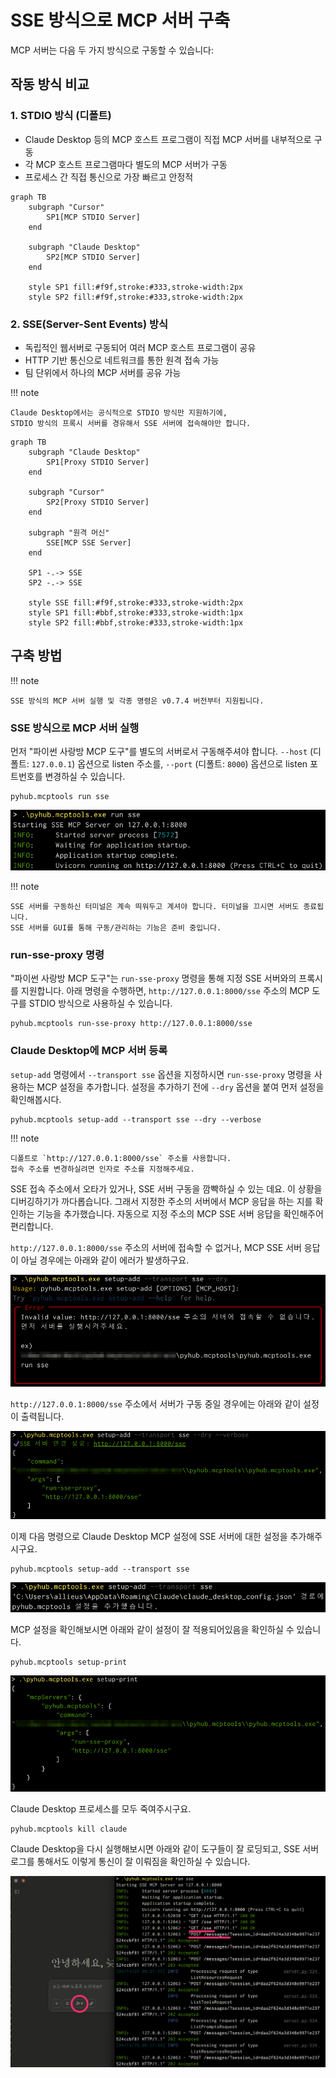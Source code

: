 # SSE 방식으로 MCP 서버 구축

MCP 서버는 다음 두 가지 방식으로 구동할 수 있습니다:

## 작동 방식 비교

### 1. STDIO 방식 (디폴트)

+ Claude Desktop 등의 MCP 호스트 프로그램이 직접 MCP 서버를 내부적으로 구동
+ 각 MCP 호스트 프로그램마다 별도의 MCP 서버가 구동
+ 프로세스 간 직접 통신으로 가장 빠르고 안정적

``` mermaid
graph TB
    subgraph "Cursor"
        SP1[MCP STDIO Server]
    end
    
    subgraph "Claude Desktop"
        SP2[MCP STDIO Server]
    end
    
    style SP1 fill:#f9f,stroke:#333,stroke-width:2px
    style SP2 fill:#f9f,stroke:#333,stroke-width:2px
```

### 2. SSE(Server-Sent Events) 방식

+ 독립적인 웹서버로 구동되어 여러 MCP 호스트 프로그램이 공유
+ HTTP 기반 통신으로 네트워크를 통한 원격 접속 가능
+ 팀 단위에서 하나의 MCP 서버를 공유 가능

!!! note

    Claude Desktop에서는 공식적으로 STDIO 방식만 지원하기에,
    STDIO 방식의 프록시 서버를 경유해서 SSE 서버에 접속해야만 합니다.

``` mermaid
graph TB
    subgraph "Claude Desktop"
        SP1[Proxy STDIO Server]
    end
    
    subgraph "Cursor"
        SP2[Proxy STDIO Server]
    end

    subgraph "원격 머신"
        SSE[MCP SSE Server]
    end 
    
    SP1 -.-> SSE
    SP2 -.-> SSE
    
    style SSE fill:#f9f,stroke:#333,stroke-width:2px
    style SP1 fill:#bbf,stroke:#333,stroke-width:1px
    style SP2 fill:#bbf,stroke:#333,stroke-width:1px
```

## 구축 방법

!!! note

    SSE 방식의 MCP 서버 실행 및 각종 명령은 v0.7.4 버전부터 지원됩니다.

### SSE 방식으로 MCP 서버 실행

먼저 "파이썬 사랑방 MCP 도구"를 별도의 서버로서 구동해주셔야 합니다.
`--host` (디폴트: `127.0.0.1`) 옵션으로 listen 주소를,
`--port` (디폴트: `8000`) 옵션으로 listen 포트번호를 변경하실 수 있습니다.

```
pyhub.mcptools run sse
```

![](./assets/run-sse.png)

!!! note

    SSE 서버를 구동하신 터미널은 계속 띄워두고 계셔야 합니다. 터미널을 끄시면 서버도 종료됩니다.
    SSE 서버를 GUI를 통해 구동/관리하는 기능은 준비 중입니다.

### run-sse-proxy 명령

"파이썬 사랑방 MCP 도구"는 `run-sse-proxy` 명령을 통해 지정 SSE 서버와의 프록시를 지원합니다.
아래 명령을 수행하면, `http://127.0.0.1:8000/sse` 주소의 MCP 도구를 STDIO 방식으로 사용하실 수 있습니다.

```
pyhub.mcptools run-sse-proxy http://127.0.0.1:8000/sse
```

### Claude Desktop에 MCP 서버 등록

`setup-add` 명령에서 `--transport sse` 옵션을 지정하시면 `run-sse-proxy` 명령을 사용하는 MCP 설정을 추가합니다.
설정을 추가하기 전에 `--dry` 옵션을 붙여 먼저 설정을 확인해봅시다.

```
pyhub.mcptools setup-add --transport sse --dry --verbose
```

!!! note

    디폴트로 `http://127.0.0.1:8000/sse` 주소를 사용합니다.
    접속 주소를 변경하실려면 인자로 주소를 지정해주세요.


SSE 접속 주소에서 오타가 있거나, SSE 서버 구동을 깜빡하실 수 있는 데요.
이 상황을 디버깅하기가 까다롭습니다.
그래서 지정한 주소의 서버에서 MCP 응답을 하는 지를 확인하는 기능을 추가했습니다.
자동으로 지정 주소의 MCP SSE 서버 응답을 확인해주어 편리합니다. 

`http://127.0.0.1:8000/sse` 주소의 서버에 접속할 수 없거나, MCP SSE 서버 응답이 아닐 경우에는 아래와 같이 에러가 발생하구요.

![](./assets/setup-add-sse-dry-failed.png)

`http://127.0.0.1:8000/sse` 주소에서 서버가 구동 중일 경우에는 아래와 같이 설정이 출력됩니다.

![](./assets/setup-add-sse-dry-success.png)

이제 다음 명령으로 Claude Desktop MCP 설정에 SSE 서버에 대한 설정을 추가해주시구요. 

```
pyhub.mcptools setup-add --transport sse
```

![](./assets/setup-add-sse.png)

MCP 설정을 확인해보시면 아래와 같이 설정이 잘 적용되어있음을 확인하실 수 있습니다.

```
pyhub.mcptools setup-print
```

![](./assets/setup-print.png)

Claude Desktop 프로세스를 모두 죽여주시구요.

```
pyhub.mcptools kill claude
```

Claude Desktop을 다시 실행해보시면 아래와 같이 도구들이 잘 로딩되고,
SSE 서버 로그를 통해서도 이렇게 통신이 잘 이뤄짐을 확인하실 수 있습니다. 

![](./assets/claude-desktop.png)
